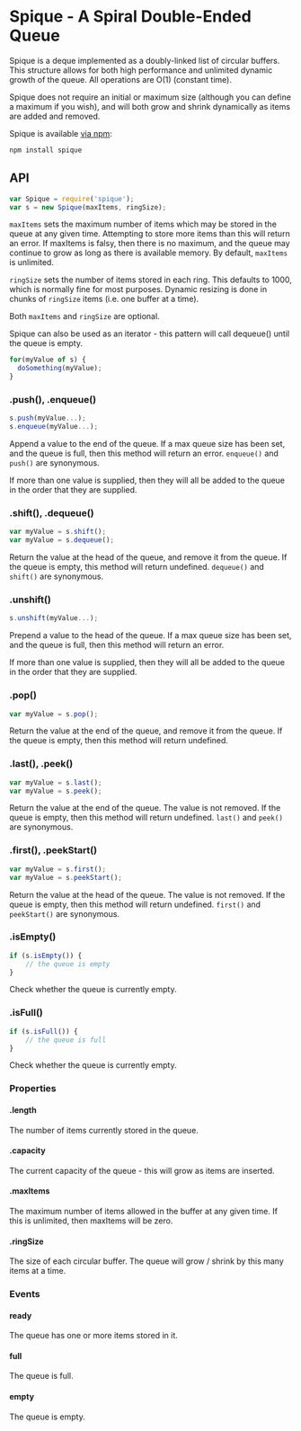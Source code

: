 Spique - A Spiral Double-Ended Queue
====================================

Spique is a deque implemented as a doubly-linked list of circular buffers. This
structure allows for both high performance and unlimited dynamic growth of the
queue. All operations are O(1) (constant time).

Spique does not require an initial or maximum size (although you can define a
maximum if you wish), and will both grow and shrink dynamically as items are
added and removed.

Spique is available [via npm](https://www.npmjs.com/package/spique):
```bash
npm install spique
```

## API
```javascript
var Spique = require('spique');
var s = new Spique(maxItems, ringSize);
```
`maxItems` sets the maximum number of items which may be stored in the queue at
any given time. Attempting to store more items than this will return an error. If
maxItems is falsy, then there is no maximum, and the queue may continue to grow
as long as there is available memory. By default, `maxItems` is unlimited.

`ringSize` sets the number of items stored in each ring. This defaults to 1000,
which is normally fine for most purposes. Dynamic resizing is done in chunks of
`ringSize` items (i.e. one buffer at a time).

Both `maxItems` and `ringSize` are optional.

Spique can also be used as an iterator - this pattern will call dequeue() until
the queue is empty.
```javascript
for(myValue of s) {
  doSomething(myValue);
}
```

### .push(), .enqueue()
```javascript
s.push(myValue...);
s.enqueue(myValue...);
```
Append a value to the end of the queue. If a max queue size has been set, and the
queue is full, then this method will return an error. `enqueue()` and `push()` are
synonymous.

If more than one value is supplied, then they will all be added to the queue
in the order that they are supplied.

### .shift(), .dequeue()
```javascript
var myValue = s.shift();
var myValue = s.dequeue();
```
Return the value at the head of the queue, and remove it from the queue. If the
queue is empty, this method will return undefined. `dequeue()` and `shift()` are
synonymous.

### .unshift()
```javascript
s.unshift(myValue...);
```
Prepend a value to the head of the queue. If a max queue size has been set, and
the queue is full, then this method will return an error.

If more than one value is supplied, then they will all be added to the queue
in the order that they are supplied.

### .pop()
```javascript
var myValue = s.pop();
```
Return the value at the end of the queue, and remove it from the queue. If the
queue is empty, then this method will return undefined.

### .last(), .peek()
```javascript
var myValue = s.last();
var myValue = s.peek();
```
Return the value at the end of the queue. The value is not removed. If the queue
is empty, then this method will return undefined. `last()` and `peek()` are synonymous.

### .first(), .peekStart()
```javascript
var myValue = s.first();
var myValue = s.peekStart();
```
Return the value at the head of the queue. The value is not removed. If the queue
is empty, then this method will return undefined. `first()` and `peekStart()` are
synonymous.

### .isEmpty()
```javascript
if (s.isEmpty()) {
    // the queue is empty
}
```
Check whether the queue is currently empty.

### .isFull()
```javascript
if (s.isFull()) {
    // the queue is full
}
```
Check whether the queue is currently empty.

### Properties
#### .length
The number of items currently stored in the queue.

#### .capacity
The current capacity of the queue - this will grow as items are inserted.

#### .maxItems
The maximum number of items allowed in the buffer at any given time. If this is
unlimited, then maxItems will be zero.

#### .ringSize
The size of each circular buffer. The queue will grow / shrink by this many items
at a time.

### Events
#### ready
The queue has one or more items stored in it.

#### full
The queue is full.

#### empty
The queue is empty.
